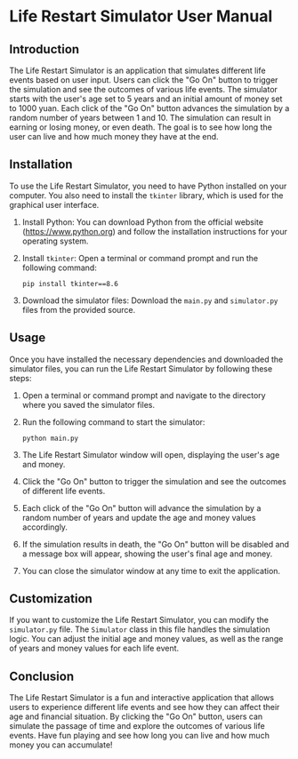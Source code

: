 # Life Restart Simulator User Manual

## Introduction
The Life Restart Simulator is an application that simulates different life events based on user input. Users can click the "Go On" button to trigger the simulation and see the outcomes of various life events. The simulator starts with the user's age set to 5 years and an initial amount of money set to 1000 yuan. Each click of the "Go On" button advances the simulation by a random number of years between 1 and 10. The simulation can result in earning or losing money, or even death. The goal is to see how long the user can live and how much money they have at the end.

## Installation
To use the Life Restart Simulator, you need to have Python installed on your computer. You also need to install the `tkinter` library, which is used for the graphical user interface.

1. Install Python: You can download Python from the official website (https://www.python.org) and follow the installation instructions for your operating system.

2. Install `tkinter`: Open a terminal or command prompt and run the following command:
   ```
   pip install tkinter==8.6
   ```

3. Download the simulator files: Download the `main.py` and `simulator.py` files from the provided source.

## Usage
Once you have installed the necessary dependencies and downloaded the simulator files, you can run the Life Restart Simulator by following these steps:

1. Open a terminal or command prompt and navigate to the directory where you saved the simulator files.

2. Run the following command to start the simulator:
   ```
   python main.py
   ```

3. The Life Restart Simulator window will open, displaying the user's age and money.

4. Click the "Go On" button to trigger the simulation and see the outcomes of different life events.

5. Each click of the "Go On" button will advance the simulation by a random number of years and update the age and money values accordingly.

6. If the simulation results in death, the "Go On" button will be disabled and a message box will appear, showing the user's final age and money.

7. You can close the simulator window at any time to exit the application.

## Customization
If you want to customize the Life Restart Simulator, you can modify the `simulator.py` file. The `Simulator` class in this file handles the simulation logic. You can adjust the initial age and money values, as well as the range of years and money values for each life event.

## Conclusion
The Life Restart Simulator is a fun and interactive application that allows users to experience different life events and see how they can affect their age and financial situation. By clicking the "Go On" button, users can simulate the passage of time and explore the outcomes of various life events. Have fun playing and see how long you can live and how much money you can accumulate!
